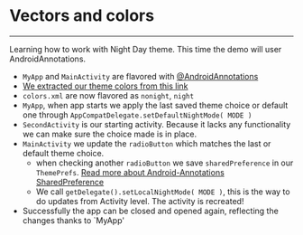# Vectors and colors
---------------------

Learning how to work with Night Day theme. This time the demo will user AndroidAnnotations.

* `MyApp` and `MainActivity` are flavored with [@AndroidAnnotations](https://github.com/androidannotations/androidannotations/)
* [We extracted our theme colors from this link](https://www.materialpalette.com/light-green/green)
* `colors.xml` are now flavored as `nonight`, `night` 
*  `MyApp`, when app starts we apply the last saved theme choice or default one through `AppCompatDelegate.setDefaultNightMode( MODE )`
* `SecondActivity` is our starting activity. Because it lacks any functionality we can make sure the choice made is in place.
* `MainActivity` we update the `radioButton` which matches the last or default theme choice.
    * when checking another `radioButton` we save `sharedPreference` in our `ThemePrefs`. [Read more about Android-Annotations SharedPreference](https://github.com/androidannotations/androidannotations/wiki/SharedPreferencesHelpers) 
    * We call `getDelegate().setLocalNightMode( MODE )`, this is the way to do updates from Activity level. The activity is recreated!
* Successfully the app can be closed and opened again, reflecting the changes thanks to `MyApp'